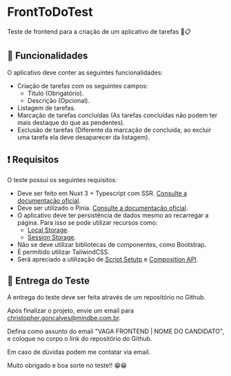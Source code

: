 # FrontToDoTest

Teste de frontend para a criação de um aplicativo de tarefas 📝📋

## 🧩 Funcionalidades

O aplicativo deve conter as seguintes funcionalidades:

- Criação de tarefas com os seguintes campos:
    - Titulo (Obrigatório).
    - Descrição (Opcional).
- Listagem de tarefas.
- Marcação de tarefas concluídas (As tarefas concluídas não podem ter mais destaque do que as pendentes).
- Exclusão de tarefas (Diferente da marcação de concluída, ao excluir uma tarefa ela deve desaparecer da listagem).

## ❗ Requisitos

O teste possui os seguintes requisitos:

- Deve ser feito em Nuxt 3 + Typescript com SSR. [Consulte a documentação oficial](https://nuxt.com/).
- Deve ser utilizado o Pinia. [Consulte a documentação oficial](https://pinia.vuejs.org/).
- O aplicativo deve ter persistência de dados mesmo ao recarregar a página. Para isso se pode utilizar recursos como:
    - [Local Storage](https://developer.mozilla.org/pt-BR/docs/Web/API/Window/localStorage).
    - [Session Storage](https://developer.mozilla.org/pt-BR/docs/Web/API/Window/sessionStorage).
- Não se deve utilizar bibliotecas de componentes, como Bootstrap.
- É permitido utilizar TailwindCSS.
- Será apreciado a utilização de [Script Setutp](https://vuejs.org/api/sfc-script-setup.html) e [Composition API](https://vuejs.org/guide/extras/composition-api-faq.html#more-flexible-code-organization).

## 🚀 Entrega do Teste

A entrega do teste deve ser feita através de um repositório no Github.

Após finalizar o projeto, envie um email para [christopher.goncalves@mindbe.com.br](mailto:christopher.goncalves@mindbe.com.br).

Defina como assunto do email "VAGA FRONTEND | NOME DO CANDIDATO", e coloque no corpo o link do repositório do Github.

Em caso de dúvidas podem me contatar via email.

Muito obrigado e boa sorte no teste!! 😁😁
